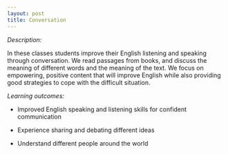 ```yaml
---
layout: post
title: Conversation
---
```


*Description:*

In these classes students improve their English listening and speaking through conversation. We read passages from books, and discuss the meaning of different words and the meaning of the text. We focus on empowering, positive content that will improve English while also providing good strategies to cope with the difficult situation.

*Learning outcomes:*

* Improved English speaking and listening skills for confident communication

* Experience sharing and debating different ideas

* Understand different people around the world

